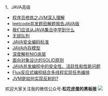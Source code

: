 1、JAVA高级

* [程序员修炼之JVM深入理解](http://www.liangsonghua.me/archives/871)
* [leetcode并发题目解题报告JAVA版](http://www.liangsonghua.me/archives/849)
* [我们应该从JAVA集合中学到什么](http://www.liangsonghua.me/archives/450)
* [无锁队列](http://www.liangsonghua.me/archives/296)
* [JAVA安全编码标准](http://www.liangsonghua.me/archives/286)
* [JAVA内存模型](http://www.liangsonghua.me/archives/282)
* [深度解析NIO底层](http://www.liangsonghua.me/archives/187)
* [面向对象设计的SOLID原则](http://www.liangsonghua.me/archives/256)
* [JAVA并发编程中的安全性、活跃性和性能问题](http://www.liangsonghua.me/archives/110)
* [Flux反应式编程结合多线程实现任务编排](http://www.liangsonghua.me/archives/79)
* [JVM是如何实现反射的?](http://www.liangsonghua.me/archives/73)


欢迎大家关注我的微信公众号:**松花皮蛋的黑板报**
![](http://www.liangsonghua.me/wp-content/uploads/2019/04/logo-3-1024x293.jpg)
